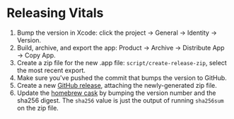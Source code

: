 # Releasing Vitals

1. Bump the version in Xcode: click the project → General → Identity → Version.
2. Build, archive, and export the app: Product → Archive → Distribute App → Copy App.
3. Create a zip file for the new .app file: `script/create-release-zip`, select the most recent export.
4. Make sure you've pushed the commit that bumps the version to GitHub.
5. Create a new [GitHub release](https://github.com/hmarr/vitals/releases), attaching the newly-generated zip file.
6. Update the [homebrew cask](https://github.com/hmarr/homebrew-tap/blob/master/Casks/vitals.rb) by bumping the version number and the sha256 digest. The `sha256` value is just the output of running `sha256sum` on the zip file.
